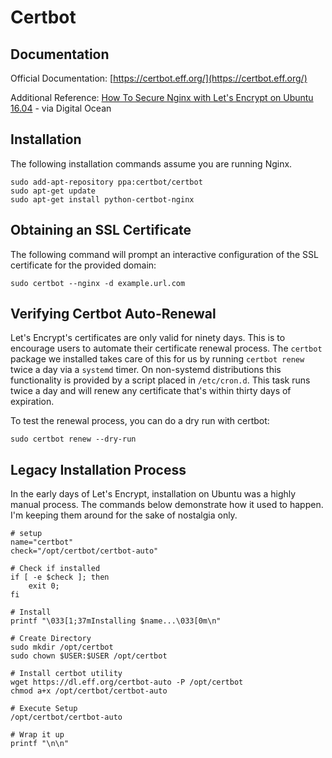 # Certbot

## Documentation
Official Documentation: [https://certbot.eff.org/](https://certbot.eff.org/)

Additional Reference: [How To Secure Nginx with Let's Encrypt on Ubuntu 16.04](https://www.digitalocean.com/community/tutorials/how-to-secure-nginx-with-let-s-encrypt-on-ubuntu-16-04) - via Digital Ocean


## Installation
The following installation commands assume you are running Nginx.
```
sudo add-apt-repository ppa:certbot/certbot
sudo apt-get update
sudo apt-get install python-certbot-nginx
```


## Obtaining an SSL Certificate
The following command will prompt an interactive configuration of the SSL certificate for the provided domain:

```
sudo certbot --nginx -d example.url.com
```


## Verifying Certbot Auto-Renewal
Let's Encrypt's certificates are only valid for ninety days. This is to encourage users to automate their certificate renewal process. The `certbot` package we installed takes care of this for us by running `certbot renew` twice a day via a `systemd` timer. On non-systemd distributions this functionality is provided by a script placed in `/etc/cron.d`. This task runs twice a day and will renew any certificate that's within thirty days of expiration.

To test the renewal process, you can do a dry run with certbot:

```
sudo certbot renew --dry-run
```


## Legacy Installation Process
In the early days of Let's Encrypt, installation on Ubuntu was a highly manual process. The commands below demonstrate how it used to happen. I'm keeping them around for the sake of nostalgia only.

```
# setup
name="certbot"
check="/opt/certbot/certbot-auto"

# Check if installed
if [ -e $check ]; then
    exit 0;
fi

# Install
printf "\033[1;37mInstalling $name...\033[0m\n"

# Create Directory
sudo mkdir /opt/certbot
sudo chown $USER:$USER /opt/certbot

# Install certbot utility
wget https://dl.eff.org/certbot-auto -P /opt/certbot
chmod a+x /opt/certbot/certbot-auto

# Execute Setup
/opt/certbot/certbot-auto

# Wrap it up
printf "\n\n"
```
